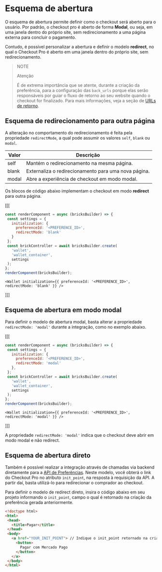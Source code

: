 # Esquema de abertura

O esquema de abertura permite definir como o checkout será aberto para o usuário. Por padrão, o checkout pro é aberto de forma **Modal**, ou seja, em uma janela dentro do próprio site, sem redirecionamento a uma página externa para concluir o pagamento.

Contudo, é possível personalizar a abertura e definir o modelo **redirect**, no qual o Checkout Pro é aberto em uma janela dentro do próprio site, sem redirecionamento. 

> NOTE
>
> Atenção
> 
> É de extrema importância que se atente, durante a criação da preferência, para a configuração das `back_urls` porque elas serão responsáveis por guiar o fluxo de retorno ao seu website quando o checkout for finalizado. Para mais informações, veja a seção de [URLs de retorno](/developers/pt/docs/checkout-pro/checkout-customization/user-interface/redirection).

## Esquema de redirecionamento para outra página

A alteração no comportamento do redirecionamento é feita pela propriedade `redirectMode`, a qual pode assumir os valores `self`, `blank` ou `modal`.

| Valor | Descrição |
| --- |--- | 
| self | Mantém o redirecionamento na mesma página. |
| blank | Externaliza o redirecionamento para uma nova página. |
| modal | Abre a experiência de checkout em modo modal. |

Os blocos de código abaixo implementam o checkout em modo **redirect** para outra página.

[[[
```Javascript
const renderComponent = async (bricksBuilder) => {
 const settings = {
   initialization: {
     preferenceId: '<PREFERENCE_ID>',
     redirectMode: 'blank'
   }
 };
 const brickController = await bricksBuilder.create(
   'wallet',
   'wallet_container',
   settings
 );
};
renderComponent(bricksBuilder);
```
```react-jsx
<Wallet initialization={{ preferenceId: '<PREFERENCE_ID>', redirectMode: 'blank' }} />
```
]]]

## Esquema de abertura em modo modal

Para definir o modelo de abertura modal, basta alterar a propriedade `redirectMode: 'modal'` durante a integração, como no exemplo abaixo.

[[[
```Javascript
const renderComponent = async (bricksBuilder) => {
 const settings = {
   initialization: {
     preferenceId: '<PREFERENCE_ID>',
     redirectMode: 'modal'
   },
 };
 const brickController = await bricksBuilder.create(
   'wallet',
   'wallet_container',
   settings
 );
};
renderComponent(bricksBuilder);
```
```react-jsx
<Wallet initialization={{ preferenceId: '<PREFERENCE_ID>', redirectMode: 'modal' }} />
```
]]]

A propriedade `redirectMode: 'modal'` indica que o checkout deve abrir em modo modal e não redirect.

## Esquema de abertura direto

Também é possível realizar a integração através de chamadas via backend diretamente para a [API de Preferências](/developers/pt/reference/preferences/_checkout_preferences/post). Neste modelo, você obterá o link do Checkout Pro no atributo `init_point`, na resposta à requisição da API. A partir daí, basta utilizá-lo para redirecionar o comprador ao checkout.

Para definir o modelo de redirect direto, insira o código abaixo em seu projeto informando o `init_point`, campo o qual é retornado na criação da preferência gerada anteriormente.

```html
<!doctype html>
<html>
 <head>
   <title>Pagar</title>
 </head>
 <body>
   <a href="YOUR_INIT_POINT"> // Indique o init_point retornado na criação da preferência
     <button>
       Pagar com Mercado Pago
     </button>
   </a>
 </body>
</html>
```